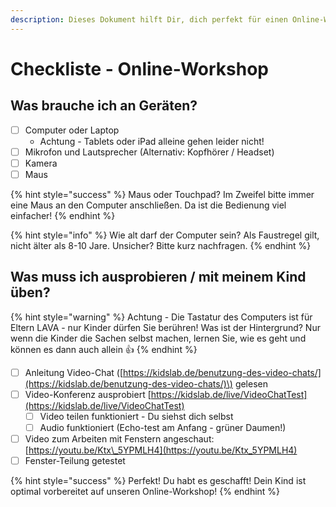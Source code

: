```yaml
---
description: Dieses Dokument hilft Dir, dich perfekt für einen Online-Workshops vorzubereiten.
---
```


# Checkliste - Online-Workshop

## Was brauche ich an Geräten?

* [ ] Computer oder Laptop
  * Achtung - Tablets oder iPad alleine gehen leider nicht!
* [ ] Mikrofon und Lautsprecher \(Alternativ: Kopfhörer / Headset\)
* [ ] Kamera
* [ ] Maus 

{% hint style="success" %}
Maus oder Touchpad? Im Zweifel bitte immer eine Maus an den Computer anschließen. Da ist die Bedienung viel einfacher!
{% endhint %}

{% hint style="info" %}
Wie alt darf der Computer sein? Als Faustregel gilt, nicht älter als 8-10 Jare. Unsicher? Bitte kurz nachfragen.
{% endhint %}

## Was muss ich ausprobieren / mit meinem Kind üben?

{% hint style="warning" %}
Achtung - Die Tastatur des Computers ist für Eltern LAVA - nur Kinder dürfen Sie berühren! Was ist der Hintergrund? Nur wenn die Kinder die Sachen selbst machen, lernen Sie, wie es geht und können es dann auch allein :+1:
{% endhint %}

* [ ] Anleitung Video-Chat \([https://kidslab.de/benutzung-des-video-chats/](https://kidslab.de/benutzung-des-video-chats/)\) gelesen
* [ ] Video-Konferenz ausprobiert [https://kidslab.de/live/VideoChatTest](https://kidslab.de/live/VideoChatTest)
  * [ ] Video teilen funktioniert - Du siehst dich selbst 
  * [ ] Audio funktioniert \(Echo-test am Anfang - grüner Daumen!\)
* [ ] Video zum Arbeiten mit Fenstern angeschaut: [https://youtu.be/Ktx\_5YPMLH4](https://youtu.be/Ktx_5YPMLH4)
* [ ] Fenster-Teilung getestet

{% hint style="success" %}
Perfekt! Du habt es geschafft! Dein Kind ist optimal vorbereitet auf unseren Online-Workshop!
{% endhint %}

